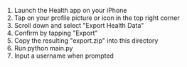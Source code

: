 1. Launch the Health app on your iPhone
2. Tap on your profile picture or icon in the top right corner
3. Scroll down and select "Export Health Data"
4. Confirm by tapping "Export"
5. Copy the resulting "export.zip" into this directory
6. Run python main.py
7. Input a username when prompted
